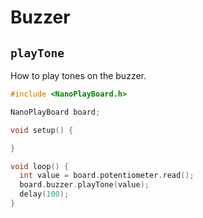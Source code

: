 # Buzzer

## `playTone`

How to play tones on the buzzer.

```c++
#include <NanoPlayBoard.h>

NanoPlayBoard board;

void setup() {

}

void loop() {
  int value = board.potentiometer.read();
  board.buzzer.playTone(value);
  delay(100); 
}
```

